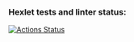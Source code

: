 ### Hexlet tests and linter status:
[![Actions Status](https://github.com/aydaver/frontend-project-44/actions/workflows/hexlet-check.yml/badge.svg)](https://github.com/aydaver/frontend-project-44/actions)